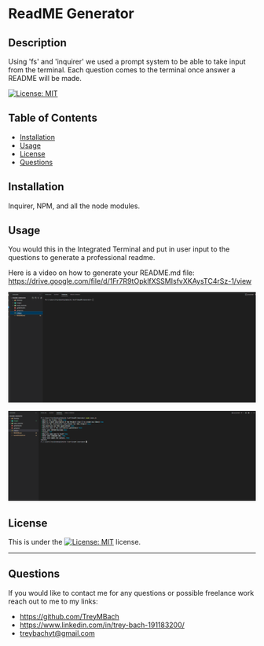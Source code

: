 # ReadME Generator

## Description

Using 'fs' and 'inquirer' we used a prompt system to be able to take input from the terminal. 
Each question comes to the terminal once answer a README will be made.

[![License: MIT](https://img.shields.io/badge/License-MIT-yellow.svg)](https://opensource.org/licenses/MIT)


## Table of Contents 

- [Installation](#installation)
- [Usage](#usage)
- [License](#license)
- [Questions](#Questions)

## Installation

Inquirer, NPM, and all the node modules.

## Usage

You would this in the Integrated Terminal and put in user input to the questions to generate a professional readme.

Here is a video on how to generate your README.md file: https://drive.google.com/file/d/1Fr7R9tOpklfXSSMIsfvXKAysTC4rSz-1/view

![](images/HomePage.PNG)

![](images/InputPage.PNG)

## License

This is under the [![License: MIT](https://img.shields.io/badge/License-MIT-yellow.svg)](https://opensource.org/licenses/MIT) license.

---

## Questions

If you would like to contact me for any questions or possible freelance work reach out to me to my links:
- https://github.com/TreyMBach
- https://www.linkedin.com/in/trey-bach-191183200/
- treybachyt@gmail.com




 
